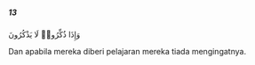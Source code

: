 ##### 13

<span class="ayah">وَإِذَا ذُكِّرُوا۟ لَا يَذْكُرُونَ</span>

<span class="ayah_translation">Dan apabila mereka diberi pelajaran mereka tiada mengingatnya.</span>
